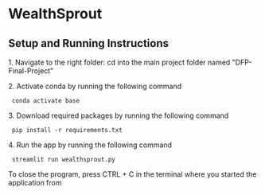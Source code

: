 # WealthSprout

<h2>Setup and Running Instructions</h2>

<p>1. Navigate to the right folder: cd into the main project folder named "DFP-Final-Project"</p>

<p>2. Activate conda by running the following command <p>
<code> conda activate base </code>

<p>3. Download required packages by running the following command </p>
<code> pip install -r requirements.txt </code>
<br>

<p>4. Run the app by running the following command </p>
<code> streamlit run wealthsprout.py  </code>
<br>

<p> To close the program, press CTRL + C in the terminal where you started the application from <p>

